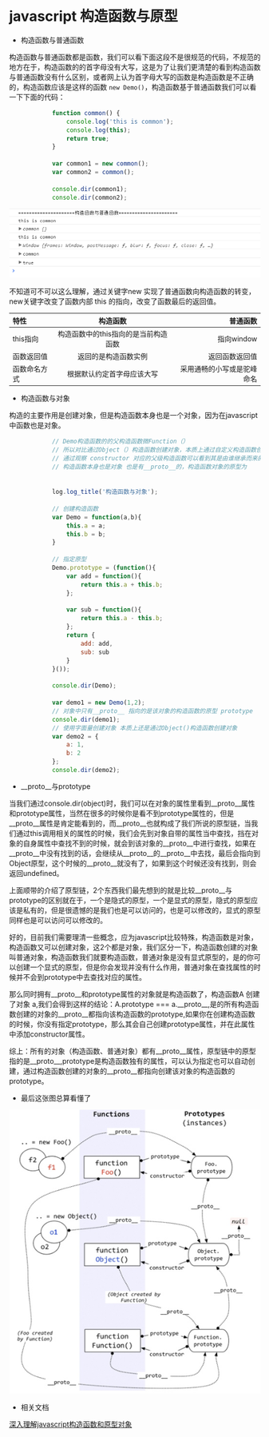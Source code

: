 # javascript 构造函数与原型

* 构造函数与普通函数

构造函数与普通函数都是函数，我们可以看下面这段不是很规范的代码，不规范的地方在于，构造函数的的首字母没有大写，这是为了让我们更清楚的看到构造函数与普通函数没有什么区别，或者网上认为首字母大写的函数是构造函数是不正确的，构造函数应该是这样的函数 `new Demo()`，构造函数基于普通函数我们可以看一下下面的代码：

```javascript
            function common() {
                console.log('this is common');
                console.log(this);
                return true;
            }

            var common1 = new common();
            var common2 = common();

            console.dir(common1);
            console.dir(common2);
```

![&#x6B64;&#x5904;&#x663E;&#x793A;&#x7684;&#x662F;&#x5982;&#x4F55;&#x8BBE;&#x7F6E;&#x7684;&#x56FE;&#x7247;](../.gitbook/assets/result1.png)

不知道可不可以这么理解，通过关键字new 实现了普通函数向构造函数的转变，new关键字改变了函数内部 this 的指向，改变了函数最后的返回值。

| 特性 | 构造函数 | 普通函数 |
| :--- | :---: | ---: |
| this指向 | 构造函数中的this指向的是当前构造函数 | 指向window |
| 函数返回值 | 返回的是构造函数实例 | 返回函数返回值 |
| 函数命名方式 | 根据默认约定首字母应该大写 | 采用通畅的小写或是驼峰命名 |

* 构造函数与对象

构造的主要作用是创建对象，但是构造函数本身也是一个对象，因为在javascript中函数也是对象。

```javascript
            // Demo构造函数的的父构造函数微Function（）
            // 所以对比通过Object（）构造函数创建对象，本质上通过自定义构造函数创建对象与Object()构造函数创建对象本质上是一样的
            // 通过观察 constructor 对应的父级构造函数可以看到其是由谁继承而来的
            // 构造函数本身也是对象 也是有__proto__的，构造函数对象的原型为


            log.log_title('构造函数与对象');

            // 创建构造函数
            var Demo = function(a,b){
                this.a = a;
                this.b = b;
            }

            // 指定原型
            Demo.prototype = (function(){
                var add = function(){
                    return this.a + this.b;
                };

                var sub = function(){
                    return this.a - this.b;
                };
                return {
                    add: add,
                    sub: sub
                }
            }());

            console.dir(Demo);

            var demo1 = new Demo(1,2);
            // 对象中只有__proto__ 指向的是该对象的构造函数的原型 prototype
            console.dir(demo1);
            // 使用字面量创建对象 本质上还是通过Object()构造函数创建对象
            var demo2 = {
                a: 1,
                b: 2
            };
            console.dir(demo2);
```

* \_\_proto\_\_与prototype

当我们通过console.dir\(object\)时，我们可以在对象的属性里看到\_\_proto\_\_属性和prototype属性，当然在很多的时候你是看不到prototype属性的，但是 \_\_proto\_\_属性是肯定能看到的，而\_\_proto\_\_也就构成了我们所说的原型链，当我们通过this调用相关的属性的时候，我们会先到对象自带的属性当中查找，挡在对象的自身属性中查找不到的时候，就会到该对象的\_\_proto\_\_中进行查找，如果在\_\_proto\_\_中没有找到的话，会继续从\_\_proto\_\_的\_\_proto\_\_中去找，最后会指向到Object原型，这个时候的\_\_proto\_\_就没有了，如果到这个时候还没有找到，则会返回undefined。

上面顺带的介绍了原型链，2个东西我们最先想到的就是比较\_\_proto\_\_与prototype的区别就在于，一个是隐式的原型，一个是显式的原型，隐式的原型应该是私有的，但是很遗憾的是我们也是可以访问的，也是可以修改的，显式的原型同样也是可以访问可以修改的。

好的，目前我们需要理清一些概念，应为javascript比较特殊，构造函数是对象，构造函数又可以创建对象，这2个都是对象，我们区分一下，构造函数创建的对象叫普通对象，构造函数我们就要构造函数，普通对象是没有显式原型的，是的你可以创建一个显式的原型，但是你会发现并没有什么作用，普通对象在查找属性的时候并不会到prototype中去查找对应的属性。

那么同时拥有\_\_proto\_\_和prototype属性的对象就是构造函数了，构造函数A 创建了对象 a,我们会得到这样的结论：A.prototype === a.\_\_proto\_\_,是的所有构造函数创建的对象的\_\_proto\_\_都指向该构造函数的prototype,如果你在创建构造函数的时候，你没有指定prototype，那么其会自己创建prototype属性，并在此属性中添加constructor属性。

综上：所有的对象（构造函数、普通对象）都有\_\_proto\_\_属性，原型链中的原型指的是\_\_proto\_\_,prototype是构造函数独有的属性，可以认为指定也可以自动创建，通过构造函数创建的对象的\_\_proto\_\_都指向创建该对象的构造函数的prototype。

* 最后这张图总算看懂了

![applyerror](../.gitbook/assets/prototype.jpg)

* 相关文档

[深入理解javascript构造函数和原型对象](http://www.jb51.net/article/55539.htm#card_1508137382789_9336)

